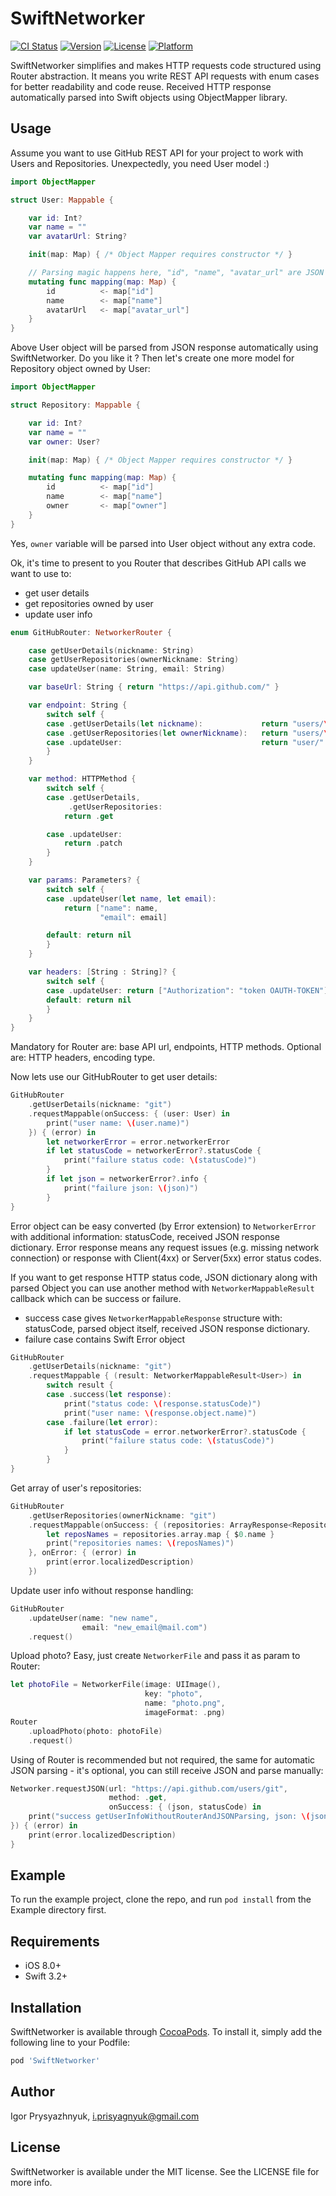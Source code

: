 # SwiftNetworker

[![CI Status](http://img.shields.io/travis/i.prisyagnyuk@gmail.com/SwiftNetworker.svg?style=flat)](https://travis-ci.org/i.prisyagnyuk@gmail.com/SwiftNetworker)
[![Version](https://img.shields.io/cocoapods/v/SwiftNetworker.svg?style=flat)](http://cocoapods.org/pods/SwiftNetworker)
[![License](https://img.shields.io/cocoapods/l/SwiftNetworker.svg?style=flat)](http://cocoapods.org/pods/SwiftNetworker)
[![Platform](https://img.shields.io/cocoapods/p/SwiftNetworker.svg?style=flat)](http://cocoapods.org/pods/SwiftNetworker)

SwiftNetworker simplifies and makes HTTP requests code structured using Router abstraction.
It means you write REST API requests with enum cases for better readability and code reuse.
Received HTTP response automatically parsed into Swift objects using ObjectMapper library.

## Usage

Assume you want to use GitHub REST API for your project to work with Users and Repositories.
Unexpectedly, you need User model :)
```swift
import ObjectMapper

struct User: Mappable {

    var id: Int?
    var name = ""
    var avatarUrl: String?

    init(map: Map) { /* Object Mapper requires constructor */ }

    // Parsing magic happens here, "id", "name", "avatar_url" are JSON response attribute names
    mutating func mapping(map: Map) {
        id          <- map["id"]
        name        <- map["name"]
        avatarUrl   <- map["avatar_url"]
    }
}
```

Above User object will be parsed from JSON response automatically using SwiftNetworker.
Do you like it ? Then let's create one more model for Repository object owned by User:

```swift
import ObjectMapper

struct Repository: Mappable {

    var id: Int?
    var name = ""
    var owner: User?

    init(map: Map) { /* Object Mapper requires constructor */ }

    mutating func mapping(map: Map) {
        id          <- map["id"]
        name        <- map["name"]
        owner       <- map["owner"]
    }
}
```
Yes, `owner` variable will be parsed into User object without any extra code.

Ok, it's time to present to you Router that describes GitHub API calls we want to use to:
- get user details
- get repositories owned by user
- update user info
```swift
enum GitHubRouter: NetworkerRouter {

    case getUserDetails(nickname: String)
    case getUserRepositories(ownerNickname: String)
    case updateUser(name: String, email: String)

    var baseUrl: String { return "https://api.github.com/" }

    var endpoint: String {
        switch self {
        case .getUserDetails(let nickname):             return "users/\(nickname)"
        case .getUserRepositories(let ownerNickname):   return "users/\(ownerNickname)/repos"
        case .updateUser:                               return "user/"
        }
    }

    var method: HTTPMethod {
        switch self {
        case .getUserDetails,
             .getUserRepositories:
            return .get

        case .updateUser:
            return .patch
        }
    }

    var params: Parameters? {
        switch self {
        case .updateUser(let name, let email):
            return ["name": name,
                    "email": email]

        default: return nil
        }
    }

    var headers: [String : String]? {
        switch self {
        case .updateUser: return ["Authorization": "token OAUTH-TOKEN"]
        default: return nil
        }
    }
}
```
Mandatory for Router are: base API url, endpoints, HTTP methods.
Optional are: HTTP headers, encoding type.

Now lets use our GitHubRouter to get user details:
```swift
GitHubRouter
    .getUserDetails(nickname: "git")
    .requestMappable(onSuccess: { (user: User) in
        print("user name: \(user.name)")
    }) { (error) in
        let networkerError = error.networkerError
        if let statusCode = networkerError?.statusCode {
            print("failure status code: \(statusCode)")
        }
        if let json = networkerError?.info {
            print("failure json: \(json)")
        }
}
```
Error object can be easy converted (by Error extension) to `NetworkerError` with additional information: statusCode, received JSON response dictionary. Error response means any request issues (e.g. missing network connection) or response with Client(4xx) or Server(5xx) error status codes.

If you want to get response HTTP status code, JSON dictionary along with parsed Object you can use another method with `NetworkerMappableResult` callback which can be success or failure.
- success case gives `NetworkerMappableResponse` structure with: statusCode, parsed object itself, received JSON response dictionary.
- failure case contains Swift Error object
```swift
GitHubRouter
    .getUserDetails(nickname: "git")
    .requestMappable { (result: NetworkerMappableResult<User>) in
        switch result {
        case .success(let response):
            print("status code: \(response.statusCode)")
            print("user name: \(response.object.name)")
        case .failure(let error):
            if let statusCode = error.networkerError?.statusCode {
                print("failure status code: \(statusCode)")
            }
        }
}
```

Get array of user's repositories:
```swift
GitHubRouter
    .getUserRepositories(ownerNickname: "git")
    .requestMappable(onSuccess: { (repositories: ArrayResponse<Repository>) in
        let reposNames = repositories.array.map { $0.name }
        print("repositories names: \(reposNames)")
    }, onError: { (error) in
        print(error.localizedDescription)
    })
```

Update user info without response handling:
```swift
GitHubRouter
    .updateUser(name: "new name",
                email: "new_email@mail.com")
    .request()
```

Upload photo? Easy, just create `NetworkerFile` and pass it as param to Router:
```swift
let photoFile = NetworkerFile(image: UIImage(),
                              key: "photo",
                              name: "photo.png",
                              imageFormat: .png)
Router
    .uploadPhoto(photo: photoFile)
    .request()
```

Using of Router is recommended but not required, the same for automatic JSON parsing - it's optional, you can still receive JSON and parse manually:
```swift
Networker.requestJSON(url: "https://api.github.com/users/git",
                      method: .get,
                      onSuccess: { (json, statusCode) in
    print("success getUserInfoWithoutRouterAndJSONParsing, json: \(json)")
}) { (error) in
    print(error.localizedDescription)
}
```

## Example

To run the example project, clone the repo, and run `pod install` from the Example directory first.

## Requirements

* iOS 8.0+
* Swift 3.2+

## Installation

SwiftNetworker is available through [CocoaPods](http://cocoapods.org). To install
it, simply add the following line to your Podfile:

```ruby
pod 'SwiftNetworker'
```

## Author

Igor Prysyazhnyuk, i.prisyagnyuk@gmail.com

## License

SwiftNetworker is available under the MIT license. See the LICENSE file for more info.
